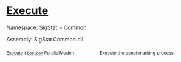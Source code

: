 # [Execute](./VerifierBenchmark-100663382.md)

Namespace: [SigStat]() > [Common](./../README.md)

Assembly: SigStat.Common.dll

<sub>[Execute](./VerifierBenchmark-100663382.md) ( [`Boolean`](https://docs.microsoft.com/en-us/dotnet/api/System.Boolean) ParallelMode )</sub>&nbsp; &nbsp; &nbsp; &nbsp; &nbsp; &nbsp; &nbsp; &nbsp; &nbsp;<sub>Execute the benchmarking process.</sub>
